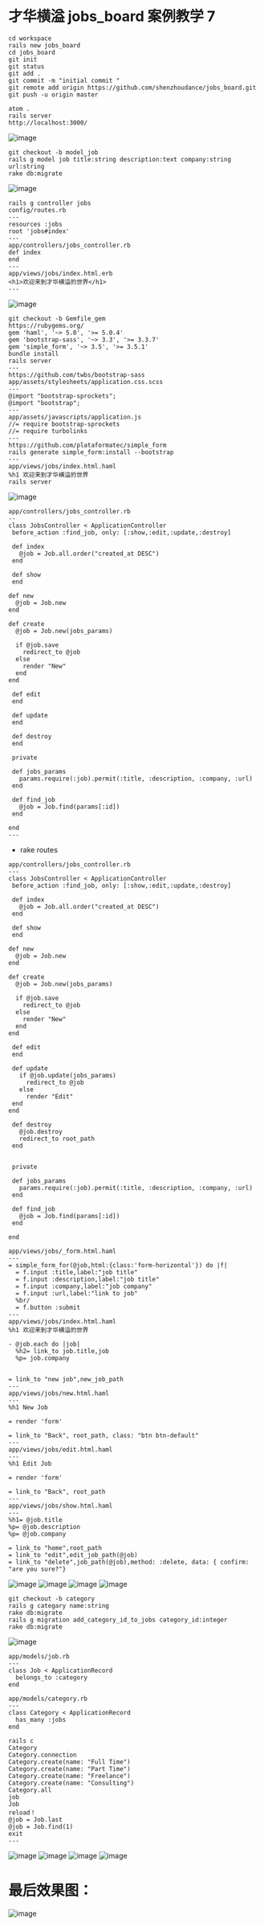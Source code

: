 # 才华横溢 jobs_board 案例教学 7

```
cd workspace
rails new jobs_board
cd jobs_board
git init
git status
git add .
git commit -m "initial commit "
git remote add origin https://github.com/shenzhoudance/jobs_board.git
git push -u origin master
```
```
atom .
rails server
http://localhost:3000/
```
![image](https://ws4.sinaimg.cn/large/006tKfTcgy1fpflfdsersj316q0xm4nx.jpg)
```
git checkout -b model_job
rails g model job title:string description:text company:string url:string
rake db:migrate
```
![image](https://ws3.sinaimg.cn/large/006tKfTcgy1fpflm7b1e4j31cq0judjv.jpg)
```
rails g controller jobs
config/routes.rb
---
resources :jobs
root 'jobs#index'
---
app/controllers/jobs_controller.rb
def index
end
---
app/views/jobs/index.html.erb
<h1>欢迎来到才华横溢的世界</h1>
---
```
![image](https://ws1.sinaimg.cn/large/006tKfTcgy1fpfluwiv4dj310y0eq0tm.jpg)

```
git checkout -b Gemfile_gem
https://rubygems.org/
gem 'haml', '~> 5.0', '>= 5.0.4'
gem 'bootstrap-sass', '~> 3.3', '>= 3.3.7'
gem 'simple_form', '~> 3.5', '>= 3.5.1'
bundle install
rails server
---
https://github.com/twbs/bootstrap-sass
app/assets/stylesheets/application.css.scss
---
@import "bootstrap-sprockets";
@import "bootstrap";
---
app/assets/javascripts/application.js
//= require bootstrap-sprockets
//= require turbolinks
---
https://github.com/plataformatec/simple_form
rails generate simple_form:install --bootstrap
---
app/views/jobs/index.html.haml
%h1 欢迎来到才华横溢的世界
rails server
```
![image](https://ws1.sinaimg.cn/large/006tKfTcgy1fpfluwiv4dj310y0eq0tm.jpg)
```
app/controllers/jobs_controller.rb
--
class JobsController < ApplicationController
 before_action :find_job, only: [:show,:edit,:update,:destroy]

 def index
   @job = Job.all.order("created_at DESC")
 end

 def show
 end

def new
  @job = Job.new
end

def create
  @job = Job.new(jobs_params)

  if @job.save
    redirect_to @job
  else
    render "New"
  end
end

 def edit
 end

 def update
 end

 def destroy
 end

 private

 def jobs_params
   params.require(:job).permit(:title, :description, :company, :url)
 end

 def find_job
   @job = Job.find(params[:id])
 end

end
---
```

- rake routes

```
app/controllers/jobs_controller.rb
---
class JobsController < ApplicationController
 before_action :find_job, only: [:show,:edit,:update,:destroy]

 def index
   @job = Job.all.order("created_at DESC")
 end

 def show
 end

def new
  @job = Job.new
end

def create
  @job = Job.new(jobs_params)

  if @job.save
    redirect_to @job
  else
    render "New"
  end
end

 def edit
 end

 def update
   if @job.update(jobs_params)
     redirect_to @job
   else
     render "Edit"
 end
end

 def destroy
   @job.destroy
   redirect_to root_path
 end


 private

 def jobs_params
   params.require(:job).permit(:title, :description, :company, :url)
 end

 def find_job
   @job = Job.find(params[:id])
 end

end
```
```
app/views/jobs/_form.html.haml
---
= simple_form_for(@job,html:{class:'form-horizontal'}) do |f|
  = f.input :title,label:"job title"
  = f.input :description,label:"job title"
  = f.input :company,label:"job company"
  = f.input :url,label:"link to job"
  %br/
  = f.button :submit
---
app/views/jobs/index.html.haml
%h1 欢迎来到才华横溢的世界

- @job.each do |job|
  %h2= link_to job.title,job
  %p= job.company


= link_to "new job",new_job_path
---
app/views/jobs/new.html.haml
---
%h1 New Job

= render 'form'

= link_to "Back", root_path, class: "btn btn-default"
---
app/views/jobs/edit.html.haml
---
%h1 Edit Job

= render 'form'

= link_to "Back", root_path
---
app/views/jobs/show.html.haml
---
%h1= @job.title
%p= @job.description
%p= @job.company

= link_to "home",root_path
= link_to "edit",edit_job_path(@job)
= link_to "delete",job_path(@job),method: :delete, data: { confirm: "are you sure?"}

```
![image](https://ws4.sinaimg.cn/large/006tKfTcgy1fpfupu2twmj30yw0gy3zo.jpg)
![image](https://ws4.sinaimg.cn/large/006tKfTcgy1fpfuovfa8uj30ua0v23zz.jpg)
![image](https://ws3.sinaimg.cn/large/006tKfTcgy1fpfup5rl63j30t20suta6.jpg)
![image](https://ws3.sinaimg.cn/large/006tKfTcgy1fpfupkpcpwj30jq0cct94.jpg)

```
git checkout -b category
rails g categary name:string
rake db:migrate
rails g migration add_category_id_to_jobs category_id:integer
rake db:migrate
```
![image](https://ws3.sinaimg.cn/large/006tKfTcgy1fpfuuefydqj31ei0lg78l.jpg)

```
app/models/job.rb
---
class Job < ApplicationRecord
  belongs_to :category
end

app/models/category.rb
---
class Category < ApplicationRecord
  has_many :jobs
end
```
```
rails c
Category
Category.connection
Category.create(name: "Full Time")
Category.create(name: "Part Time")
Category.create(name: "Freelance")
Category.create(name: "Consulting")
Category.all
job
Job
reload！
@job = Job.last
@job = Job.find(1)
exit
---
```
![image](https://ws1.sinaimg.cn/large/006tKfTcgy1fpfvpjt3d3j31420jsahg.jpg)
![image](https://ws2.sinaimg.cn/large/006tKfTcgy1fpfvpa1h36j315c0s4doc.jpg)
![image](https://ws4.sinaimg.cn/large/006tKfTcgy1fpfvp039n6j315s0ratfu.jpg)
![image](https://ws2.sinaimg.cn/large/006tKfTcgy1fpfvprnyw2j31dc0vagnk.jpg)



# 最后效果图：

![image](https://ws3.sinaimg.cn/large/006tKfTcgy1fpfxzgtbevj31kw0ndgx1.jpg)
